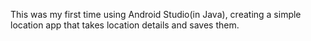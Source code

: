 This was my first time using Android Studio(in Java), creating a simple location app that takes location details and saves them. 

